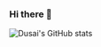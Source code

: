 ### Hi there 👋


![Dusai's GitHub stats](https://github-readme-stats.vercel.app/api?username=dddjx-Qian&show_icons=true&theme=radical)
